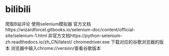 # bilibili
爬取B站评论
使用selenium模拟器 
  官方文档https://wizardforcel.gitbooks.io/selenium-doc/content/official-site/selenium-1.html
  非官方文档https://python-selenium-zh.readthedocs.io/zh_CN/latest/
chromedriver.exe 下载对应的谷歌浏览器的版本  浏览器中输入chrome://version/查看谷歌版本

